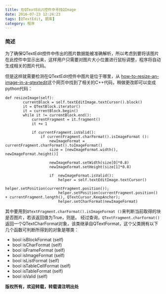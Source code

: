```yaml
---
title: 在QTextEdit控件中寻找QImage
date: 2016-07-23 12:24:23
tags: [QTextEdit, 题库]
category: 程序
---
```

### 简述
为了确保QTextEdit控件中传出的图片数据能被准确解析，所以考虑到要将该图片在此控件中显示出来，这样用户只需要对图片大小位置进行鼠标调整，程序将自动生成相关的图片代码。
<!-- more -->

但是这样就需要检测在QTextEdit控件中图片是位于哪里，从
[how-to-resize-an-image-in-a-qtextedit](http://stackoverflow.com/questions/3720502/how-to-resize-an-image-in-a-qtextedit)这个网页中找到了相关的C++代码，稍做更改即可以变成python代码：
```
def resizeImage(self):
        currentBlock = self.textEditImage.textCursor().block()
        it = QTextBlock.iterator()
        it = currentBlock.begin()
        while it != currentBlock.end():            
            currentFragment = it.fragment()
            it += 1

            if currentFragment.isValid():
                if currentFragment.charFormat().isImageFormat ():
                    newImageFormat = currentFragment.charFormat().toImageFormat()
                    size = [newImageFormat.width(), newImageFormat.height()]

                    newImageFormat.setWidth(size[0]*0.8)
                    newImageFormat.setHeight(size[1]*0.8)

                    if  newImageFormat.isValid():
                        helper = self.textEditImage.textCursor()
                        helper.setPosition(currentFragment.position());
                        helper.setPosition(currentFragment.position() + currentFragment.length(), QTextCursor.KeepAnchor);
                        helper.setCharFormat(newImageFormat)
```

其中要用到`QTextFragment.charFormat().isImageFormat ()`来判断当前取得的块是否图片，若该返回值为True，则是。
经过查询，`QTextFragment.charFormat()`返回一个QTextCharFormat对象，该类继承自QTextFormat，这个父类拥有以下几个函数可判断所得到的对象是哪类：
* bool isBlockFormat (self)
* bool isCharFormat (self)
* bool isFrameFormat (self)
* bool isImageFormat (self)
* bool isListFormat (self)
* bool isTableCellFormat (self)
* bool isTableFormat (self)
* bool isValid (self)

**版权所有，欢迎转载，转载请注明出处**
